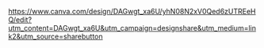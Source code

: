 https://www.canva.com/design/DAGwgt_xa6U/yhN08N2xV0Qed6zUTREeHQ/edit?utm_content=DAGwgt_xa6U&utm_campaign=designshare&utm_medium=link2&utm_source=sharebutton

